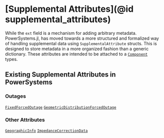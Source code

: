 # [Supplemental Attributes](@id supplemental_attributes)

While the `ext` field is a mechanism for adding arbitrary metadata. PowerSystems.jl, has moved towards a more structured and formalized way of handling supplemental data using `SupplementalAttribute` structs. This is designed to store metadata in a more organized fashion than a generic dictionary. These attributes are intended to be attached to a [`Component`](@ref) types.

## Existing Supplemental Attributes in PowerSystems

### Outages

[`FixedForcedOutage`](@ref)
[`GeometricDistributionForcedOutage`](@ref)

### Other Attributes

[`GeographicInfo`](@ref)
[`ImpedanceCorrectionData`](@ref)
